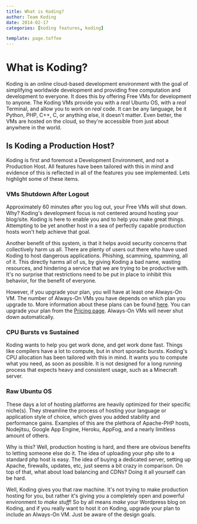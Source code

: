 ```yaml
---
title: What is Koding?
author: Team Koding
date: 2014-02-17
categories: [koding features, koding]

template: page.toffee
---
```


# What is Koding?

Koding is an online cloud-based development environment with the goal of 
simplifying worldwide development and providing free computation and 
development to everyone. It does this by offering Free VMs for development 
to anyone. The Koding VMs provide you with a _real_ Ubuntu OS, with a _real_ 
Terminal, and allow you to work on _real_ code. It can be any language, be 
it Python, PHP, C++, C, or anything else, it doesn't matter. Even better, 
the VMs are hosted on the cloud, so they're accessible from just about anywhere 
in the world.

## Is Koding a Production Host?

Koding is first and foremost a Development Environment, and not a Production 
Host. All features have been tailored with this in mind and evidence of this is 
reflected in all of the features you see implemented. Lets highlight some of 
these items.

### VMs Shutdown After Logout

Approximately 60 minutes after you log out, your Free VMs will shut down. Why? 
Koding's development focus is not centered around hosting your blog/site. 
Koding is here to enable you and to help you make great things. Attempting to 
be yet another host in a sea of perfectly capable production hosts won't help 
achieve that goal.

Another benefit of this system, is that it helps avoid security concerns that 
collectively harm us all. There are plenty of users out there who have used 
Koding to host dangerous applications. Phishing, scamming, spamming, all of it. 
This directly harms all of us, by giving Koding a bad name, wasting resources, 
and hindering a service that we are trying to be productive with. It's no 
surprise that restrictions need to be put in place to inhibit this behavior, 
for the benefit of everyone.

However, if you upgrade your plan, you will have at least one Always-On VM. The 
number of Always-On VMs you have depends on which plan you upgrade to. More 
information about these plans can be found [here](/guides/what-happens-upon-upgrade/). 
You can upgrade your plan from the [Pricing page](https://koding.com/Pricing). 
Always-On VMs will never shut down automatically.

### CPU Bursts vs Sustained

Koding wants to help you get work done, and get work done fast. Things like 
compilers have a lot to compute, but in short sporadic bursts. 
Koding's CPU allocation has been tailored with this in mind. It wants you to 
compute what you need, as soon as possible. It is not designed for a long 
running process that expects heavy and consistent usage, such as a 
Minecraft server.

### Raw Ubuntu OS

These days a lot of hosting platforms are heavily optimized for their specific 
niche(s). They streamline the process of hosting your language or application 
style of choice, which gives you added stability and performance gains. 
Examples of this are the plethora of Apache-PHP hosts, Nodejitsu, Google App 
Engine, Heroku, AppFog, and a nearly limitless amount of others.

Why is this? Well, production hosting is hard, and there are obvious benefits 
to letting someone else do it. The idea of uploading your php site to a 
standard php host is easy. The idea of buying a dedicated server, setting up 
Apache, firewalls, updates, etc, just seems a bit crazy in comparison. On top 
of that, what about load balancing and CDNs? Doing it all yourself can be hard.

Well, Koding gives you that raw machine. It's not trying to make production 
hosting for you, but rather it's giving you a completely open and powerful 
environment to _make stuff_! So by all means _make_ your Wordpress blog on 
Koding, and if you really want to host it on Koding, upgrade your plan to 
include an Always-On VM. Just be aware of the design goals.
